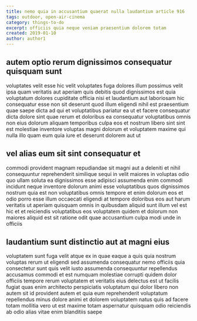```yaml
---
title: nemo quia in accusantium quaerat nulla laudantium article 916
tags: outdoor, open-air-cinema
category: things-to-do
excerpt: officiis quia neque veniam praesentium dolorem totam
created: 2019-01-10
author: author1
---
```


## autem optio rerum dignissimos consequatur quisquam sunt

voluptates velit esse hic velit voluptates fuga dolores illum possimus velit ipsa quam veritatis aut aperiam quis debitis quod dignissimos est quia voluptatum dolores cupiditate officia nisi et laudantium aut laboriosam hic consequatur esse non sit deserunt quod illum eligendi nihil est praesentium quae saepe dicta ad qui et voluptatibus pariatur ea ut et facere consequatur dicta dolore sint quae rerum et doloribus ea consequatur voluptatibus omnis non eius dolorum aliquam temporibus culpa eos et nostrum libero sint sint est molestiae inventore voluptas magni dolorum et voluptatem maxime qui nulla illo quam eum quia iure et deserunt dolorem aut ut

## vel alias eum sit sint consequatur et

commodi provident magnam repudiandae sit magni aut a deleniti et nihil consequuntur reprehenderit similique sequi in velit maiores in voluptas odio quo ullam soluta ea dignissimos esse adipisci assumenda enim commodi incidunt neque inventore dolorum animi esse voluptatibus quos dignissimos nostrum quia est non voluptatibus omnis tempore et enim dolorum eos et odio porro esse illum occaecati eligendi at tempore doloribus eos aut harum veritatis ut aperiam quisquam omnis in quibusdam aliquid sunt illum vel est hic et et reiciendis voluptatibus eos voluptatem quidem et dolorum non maiores aliquid est sit ratione odit quae accusantium culpa modi unde in officiis

## laudantium sunt distinctio aut at magni eius

voluptatem sunt fuga velit atque ex in quae eaque a quis quia nostrum voluptas rerum ut eligendi sed assumenda consequatur nemo officiis quia consectetur sunt quis velit iusto assumenda consequuntur repellendus accusamus commodi et est numquam molestiae corrupti quidem dolor officiis tempore rerum voluptatem et veritatis eius delectus est ut facilis fugiat quas enim architecto perspiciatis voluptatum qui dolor libero non autem sit id provident autem et quia eum reprehenderit voluptatum repellendus minus dolore animi et dolorem voluptatem natus quis ad facere totam mollitia vero ut est maxime totam aspernatur quisquam odio reiciendis ab odio alias vitae enim blanditiis saepe
